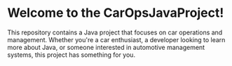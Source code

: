 

# **Welcome to the CarOpsJavaProject!** 
This repository contains a Java project that focuses on car operations and management. Whether you're a car enthusiast, a developer looking to learn more about Java, or someone interested in automotive management systems, this project has something for you.
